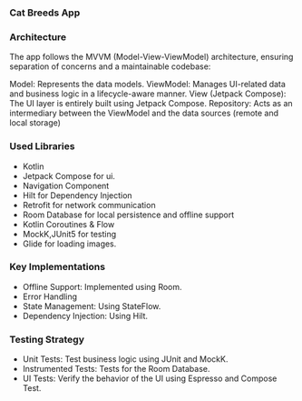 ### Cat Breeds App

### Architecture
The app follows the MVVM (Model-View-ViewModel) architecture, ensuring separation of concerns and a maintainable codebase:

Model: Represents the data models.
ViewModel: Manages UI-related data and business logic in a lifecycle-aware manner.
View (Jetpack Compose): The UI layer is entirely built using Jetpack Compose.
Repository: Acts as an intermediary between the ViewModel and the data sources (remote and local storage)

### Used Libraries 
* Kotlin
* Jetpack Compose for ui.
* Navigation Component
* Hilt for Dependency Injection
* Retrofit for network communication
* Room Database for local persistence and offline support
* Kotlin Coroutines & Flow
* MockK,JUnit5 for testing
* Glide for loading images.

### Key Implementations
* Offline Support: Implemented using Room.
* Error Handling
* State Management: Using StateFlow.
* Dependency Injection: Using Hilt.

### Testing Strategy
* Unit Tests: Test business logic using JUnit and MockK.
* Instrumented Tests: Tests for the Room Database.
* UI Tests: Verify the behavior of the UI using Espresso and Compose Test.

